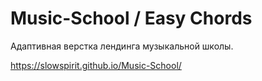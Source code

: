 # Music-School / Easy Chords

Адаптивная верстка лендинга музыкальной школы.

https://slowspirit.github.io/Music-School/
